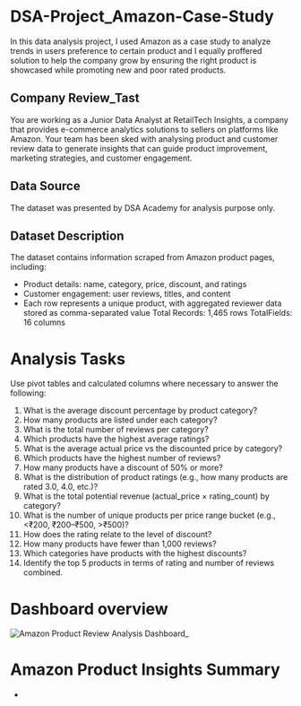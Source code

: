# DSA-Project_Amazon-Case-Study
In this data analysis project, I used Amazon as a case study to analyze trends in users preference to certain product and I equally proffered solution to help the company grow by ensuring the right product is showcased while promoting new and poor rated products.

## Company Review_Tast
You are working as a Junior Data Analyst at RetailTech Insights, a company that provides e-commerce analytics solutions to sellers on platforms like Amazon. Your team has been sked with analysing product and customer review data to generate insights that can guide product improvement, marketing strategies, and customer engagement.

## Data Source
The dataset was presented by DSA Academy for analysis purpose only.

## Dataset Description
The dataset contains information scraped from Amazon product pages, including:

* Product details: name, category, price, discount, and ratings
* Customer engagement: user reviews, titles, and content
* Each row represents a unique product, with aggregated reviewer data stored as comma-separated value Total Records: 1,465 rows
TotalFields: 16 columns

# Analysis Tasks
Use pivot tables and calculated columns where necessary to answer the following:

1. What is the average discount percentage by product category?
2. How many products are listed under each category?
3. What is the total number of reviews per category?
4. Which products have the highest average ratings?
5. What is the average actual price vs the discounted price by category?
6. Which products have the highest number of reviews?
7. How many products have a discount of 50% or more?
8. What is the distribution of product ratings (e.g., how many products are rated 3.0, 4.0, etc.)?
9. What is the total potential revenue (actual_price × rating_count) by category?
10. What is the number of unique products per price range bucket (e.g., <₹200, ₹200–₹500, >₹500)?
11. How does the rating relate to the level of discount?
12. How many products have fewer than 1,000 reviews?
13. Which categories have products with the highest discounts?
14. Identify the top 5 products in terms of rating and number of reviews combined.

# Dashboard overview
![Amazon Product Review Analysis Dashboard_](https://github.com/user-attachments/assets/37969b25-7d19-478c-9c63-11436f94e3af)

# Amazon Product Insights Summary


* 

